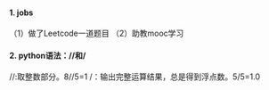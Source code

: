 #### 1. jobs  
（1）做了Leetcode一道题目
（2）助教mooc学习
#### 2. python语法：//和/
//:取整数部分。8//5=1
/：输出完整运算结果，总是得到浮点数。5/5=1.0
